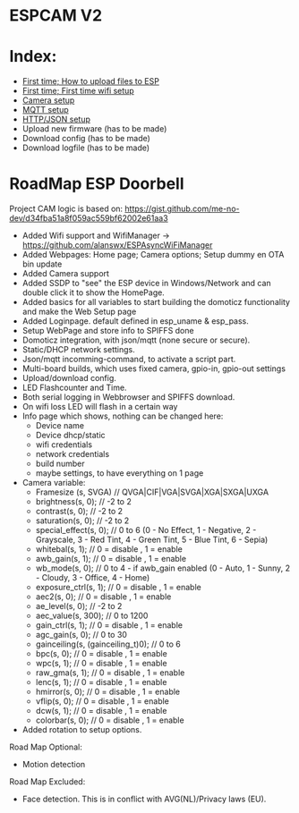 # ESPCAM V2

# Index:
- <a href="assets/readme_first_file_upload/README_First_file_upload.md">First time; How to upload files to ESP</a>
- <a href="assets/readme_first_wifi_setup/README_First_wifi_setup.md">First time; First time wifi setup</a>
- <a href="assets/readme_camera_setup/README_camera_setup.md">Camera setup</a> 
- <a href="assets/readme_mqtt_setup/README_mqtt_setup.md">MQTT setup</a> 
- <a href="assets/readme_http_json_setup/README_http_json_setup.md">HTTP/JSON setup</a> 
- Upload new firmware (has to be made)
- Download config (has to be made)
- Download logfile (has to be made)


# RoadMap ESP Doorbell

Project CAM logic is based on:  <https://gist.github.com/me-no-dev/d34fba51a8f059ac559bf62002e61aa3>

- Added Wifi support and WifiManager -> <https://github.com/alanswx/ESPAsyncWiFiManager>
- Added Webpages: Home page; Camera options; Setup dummy en OTA bin update
- Added Camera support
- Added SSDP to "see" the ESP device in Windows/Network and can double click it to show the HomePage.
- Added basics for all variables to start building the domoticz functionality and make the Web Setup page
- Added Loginpage. default defined in esp_uname & esp_pass.
- Setup WebPage and store info to SPIFFS done
- Domoticz integration, with json/mqtt (none secure or secure).
- Static/DHCP network settings.
- Json/mqtt incomming-command, to activate a script part.
- Multi-board builds, which uses fixed camera, gpio-in, gpio-out settings
- Upload/download config.
- LED Flashcounter and Time.
- Both serial logging in Webbrowser and SPIFFS download.
- On wifi loss LED will flash in a certain way
- Info page which shows, nothing can be changed here:
  - Device name
  - Device dhcp/static
  - wifi credentials
  - network credentials
  - build number
  - maybe settings, to have everything on 1 page
- Camera variable:
  - Framesize (s, SVGA)                // QVGA|CIF|VGA|SVGA|XGA|SXGA|UXGA
  - brightness(s, 0);                  // -2 to 2
  - contrast(s, 0);                    // -2 to 2
  - saturation(s, 0);                  // -2 to 2
  - special_effect(s, 0);              // 0 to 6 (0 - No Effect, 1 - Negative, 2 - Grayscale, 3 - Red Tint, 4 - Green Tint, 5 - Blue Tint, 6 - Sepia)
  - whitebal(s, 1);                    // 0 = disable , 1 = enable
  - awb_gain(s, 1);                    // 0 = disable , 1 = enable
  - wb_mode(s, 0);                     // 0 to 4 - if awb_gain enabled (0 - Auto, 1 - Sunny, 2 - Cloudy, 3 - Office, 4 - Home)
  - exposure_ctrl(s, 1);               // 0 = disable , 1 = enable
  - aec2(s, 0);                        // 0 = disable , 1 = enable
  - ae_level(s, 0);                    // -2 to 2
  - aec_value(s, 300);                 // 0 to 1200
  - gain_ctrl(s, 1);                   // 0 = disable , 1 = enable
  - agc_gain(s, 0);                    // 0 to 30
  - gainceiling(s, (gainceiling_t)0);  // 0 to 6
  - bpc(s, 0);                         // 0 = disable , 1 = enable
  - wpc(s, 1);                         // 0 = disable , 1 = enable
  - raw_gma(s, 1);                     // 0 = disable , 1 = enable
  - lenc(s, 1);                        // 0 = disable , 1 = enable
  - hmirror(s, 0);                     // 0 = disable , 1 = enable
  - vflip(s, 0);                       // 0 = disable , 1 = enable
  - dcw(s, 1);                         // 0 = disable , 1 = enable
  - colorbar(s, 0);                    // 0 = disable , 1 = enable
- Added rotation to setup options.

Road Map Optional:

- Motion detection

Road Map Excluded:

- Face detection. This is in conflict with AVG(NL)/Privacy laws (EU).
